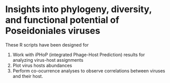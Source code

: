 # Insights into phylogeny, diversity, and functional potential of Poseidoniales viruses 

These R scripts have been designed for 

1. Work with iPHoP (integrated Phage-Host Prediction) results for analyzing virus-host assignments
2. Plot virus hosts abundances
3. Perform co-ocurrence analyses to observe correlations between viruses and their host.
